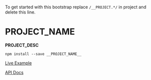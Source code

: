 To get started with this bootstrap replace `/__PROJECT.*/` in project and delete this line.

# __PROJECT_NAME__

<!--
[![Try __PROJECT_NAME__ on RunKit](https://badge.runkitcdn.com/__PROJECT_NAME__.svg](https://npm.runkit.com/__PROJECT_NAME__)
[![Version](https://img.shields.io/npm/v/__PROJECT_NAME__.svg)](https://www.npmjs.org/package/__PROJECT_NAME__)
[![Node.js](https://img.shields.io/node/v/__PROJECT_NAME__.svg)](https://www.npmjs.org/package/__PROJECT_NAME__)
[![License](https://img.shields.io/npm/l/express.svg)](__PROJECT_GH_URL__)
[![GitHub issues](https://img.shields.io/github/issues/badges/shields.svg)](__PROJECT_GH_URL__)
[![GitHub pull requests](https://img.shields.io/github/issues-pr/cdnjs/cdnjs.svg)](__PROJECT_GH_URL__)

[![David](https://img.shields.io/david/expressjs/express.svg)](__PROJECT_GH_URL__)

... http://shields.io
-->

__PROJECT_DESC__


`npm install --save __PROJECT_NAME__`


[Live Example](docs/index.html)

[API Docs](docs/api/)
